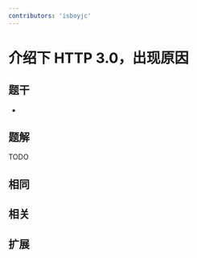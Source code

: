 ```yaml
---
contributors: 'isboyjc'
---
```


# 介绍下 HTTP 3.0，出现原因


## 题干

- 



## 题解

<!-- ::: details 点我查看题解 -->

  TODO

<!-- ::: -->



## 相同


## 相关


## 扩展

